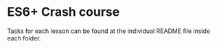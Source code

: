 # ES6+ Crash course

Tasks for each lesson can be found at the individual README file inside each folder.
